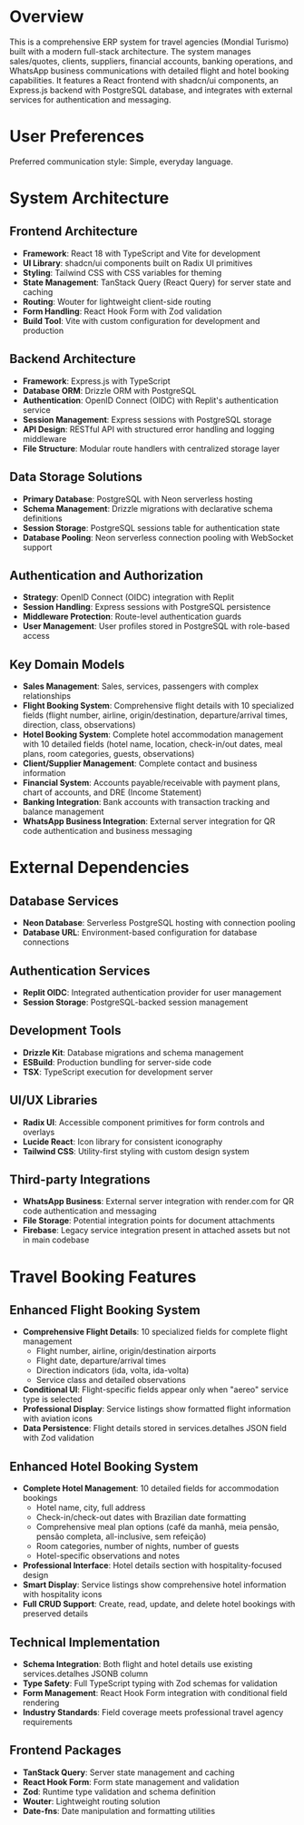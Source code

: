 # Overview

This is a comprehensive ERP system for travel agencies (Mondial Turismo) built with a modern full-stack architecture. The system manages sales/quotes, clients, suppliers, financial accounts, banking operations, and WhatsApp business communications with detailed flight and hotel booking capabilities. It features a React frontend with shadcn/ui components, an Express.js backend with PostgreSQL database, and integrates with external services for authentication and messaging.

# User Preferences

Preferred communication style: Simple, everyday language.

# System Architecture

## Frontend Architecture
- **Framework**: React 18 with TypeScript and Vite for development
- **UI Library**: shadcn/ui components built on Radix UI primitives
- **Styling**: Tailwind CSS with CSS variables for theming
- **State Management**: TanStack Query (React Query) for server state and caching
- **Routing**: Wouter for lightweight client-side routing
- **Form Handling**: React Hook Form with Zod validation
- **Build Tool**: Vite with custom configuration for development and production

## Backend Architecture
- **Framework**: Express.js with TypeScript
- **Database ORM**: Drizzle ORM with PostgreSQL
- **Authentication**: OpenID Connect (OIDC) with Replit's authentication service
- **Session Management**: Express sessions with PostgreSQL storage
- **API Design**: RESTful API with structured error handling and logging middleware
- **File Structure**: Modular route handlers with centralized storage layer

## Data Storage Solutions
- **Primary Database**: PostgreSQL with Neon serverless hosting
- **Schema Management**: Drizzle migrations with declarative schema definitions
- **Session Storage**: PostgreSQL sessions table for authentication state
- **Database Pooling**: Neon serverless connection pooling with WebSocket support

## Authentication and Authorization
- **Strategy**: OpenID Connect (OIDC) integration with Replit
- **Session Handling**: Express sessions with PostgreSQL persistence
- **Middleware Protection**: Route-level authentication guards
- **User Management**: User profiles stored in PostgreSQL with role-based access

## Key Domain Models
- **Sales Management**: Sales, services, passengers with complex relationships
- **Flight Booking System**: Comprehensive flight details with 10 specialized fields (flight number, airline, origin/destination, departure/arrival times, direction, class, observations)
- **Hotel Booking System**: Complete hotel accommodation management with 10 detailed fields (hotel name, location, check-in/out dates, meal plans, room categories, guests, observations)
- **Client/Supplier Management**: Complete contact and business information
- **Financial System**: Accounts payable/receivable with payment plans, chart of accounts, and DRE (Income Statement)
- **Banking Integration**: Bank accounts with transaction tracking and balance management
- **WhatsApp Business Integration**: External server integration for QR code authentication and business messaging

# External Dependencies

## Database Services
- **Neon Database**: Serverless PostgreSQL hosting with connection pooling
- **Database URL**: Environment-based configuration for database connections

## Authentication Services
- **Replit OIDC**: Integrated authentication provider for user management
- **Session Storage**: PostgreSQL-backed session management

## Development Tools
- **Drizzle Kit**: Database migrations and schema management
- **ESBuild**: Production bundling for server-side code
- **TSX**: TypeScript execution for development server

## UI/UX Libraries
- **Radix UI**: Accessible component primitives for form controls and overlays
- **Lucide React**: Icon library for consistent iconography
- **Tailwind CSS**: Utility-first styling with custom design system

## Third-party Integrations
- **WhatsApp Business**: External server integration with render.com for QR code authentication and messaging
- **File Storage**: Potential integration points for document attachments
- **Firebase**: Legacy service integration present in attached assets but not in main codebase

# Travel Booking Features

## Enhanced Flight Booking System
- **Comprehensive Flight Details**: 10 specialized fields for complete flight management
  - Flight number, airline, origin/destination airports
  - Flight date, departure/arrival times
  - Direction indicators (ida, volta, ida-volta)
  - Service class and detailed observations
- **Conditional UI**: Flight-specific fields appear only when "aereo" service type is selected
- **Professional Display**: Service listings show formatted flight information with aviation icons
- **Data Persistence**: Flight details stored in services.detalhes JSON field with Zod validation

## Enhanced Hotel Booking System  
- **Complete Hotel Management**: 10 detailed fields for accommodation bookings
  - Hotel name, city, full address
  - Check-in/check-out dates with Brazilian date formatting
  - Comprehensive meal plan options (café da manhã, meia pensão, pensão completa, all-inclusive, sem refeição)
  - Room categories, number of nights, number of guests
  - Hotel-specific observations and notes
- **Professional Interface**: Hotel details section with hospitality-focused design
- **Smart Display**: Service listings show comprehensive hotel information with hospitality icons
- **Full CRUD Support**: Create, read, update, and delete hotel bookings with preserved details

## Technical Implementation
- **Schema Integration**: Both flight and hotel details use existing services.detalhes JSONB column
- **Type Safety**: Full TypeScript typing with Zod schemas for validation
- **Form Management**: React Hook Form integration with conditional field rendering
- **Industry Standards**: Field coverage meets professional travel agency requirements

## Frontend Packages
- **TanStack Query**: Server state management and caching
- **React Hook Form**: Form state management and validation
- **Zod**: Runtime type validation and schema definition
- **Wouter**: Lightweight routing solution
- **Date-fns**: Date manipulation and formatting utilities